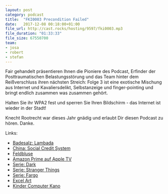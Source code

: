 ```yaml
---
layout: post
category: podcast
title:  "FKI0003 Precondition Failed"
date:   2017-12-08 00:18:00+01:00
file_url: http://cast.rocks/hosting/9597/fki0003.mp3
file_duration: "01:33:33"
file_size: 67550700
team:
- josa
- robert
- stefan
---
```


Fair gehandelt präsentieren Ihnen die Pioniere des Podcast, Erfinder der Posttraumatischen Belastungsstörung und das Team hinter dem Reißverschluss ihren nächsten Streich: Folge 3 ist eine exotische Mischung aus Internet und Kavaliersdelikt, Selbstanzeige und finger-pointing und bringt endlich zusammen was zusammen gehört.

Halten Sie ihr WPA2 fest und sperren Sie Ihren Bildschirm - das Internet ist wieder in der Stadt!

Knecht Rootrecht war dieses Jahr gnädig und erlaubt Dir diesen Podcast zu hören. Danke.

Links:

- [Badesalz: Lambada](https://www.youtube.com/watch?v=NPJfnE5bO1Y)
- [China: Social Credit System](http://www.zeit.de/digital/datenschutz/2017-11/china-social-credit-system-buergerbewertung )
- [Feldbluse](https://www.bw-online-shop.com/bekleidung/hemden-blusen-polos/bundeswehr-feldblusen/bundeswehr-feldbluse-original.html)
- [Amazon Prime auf Apple TV](http://t3n.de/news/amazon-prime-video-fuer-apple-tv-883769)
- [Serie: Dark](https://www.rollingstone.de/netflix-hit-das-sagt-die-presse-zur-deutschen-netflix-serie-dark-1417943/)
- [Serie: Stranger Things](https://www.netflix.com/title/80057281)
- [Serie: Fargo](https://www.netflix.com/title/70285785)
- [Excel Art](http://www.swiss-miss.com/2017/12/a-microsoft-excel-artist.html)
- [Kinder Computer Kano](https://www.kano.me)